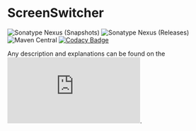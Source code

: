 # ScreenSwitcher
![Sonatype Nexus (Snapshots)](https://img.shields.io/nexus/s/bayern.steinbrecher/ScreenSwitcher?server=https%3A%2F%2Foss.sonatype.org)
![Sonatype Nexus (Releases)](https://img.shields.io/nexus/r/bayern.steinbrecher/ScreenSwitcher?server=https%3A%2F%2Foss.sonatype.org)
![Maven Central](https://img.shields.io/maven-central/v/bayern.steinbrecher/ScreenSwitcher)
[![Codacy Badge](https://app.codacy.com/project/badge/Grade/dd7ca1f70c82432b816d249f13223b4c)](https://www.codacy.com/gh/TrackerSB/ScreenSwitcher/dashboard)

Any description and explanations can be found on the ![project page](https://steinbrecher.bayern/projects/mavenPackages.html#screenSwitcher).
